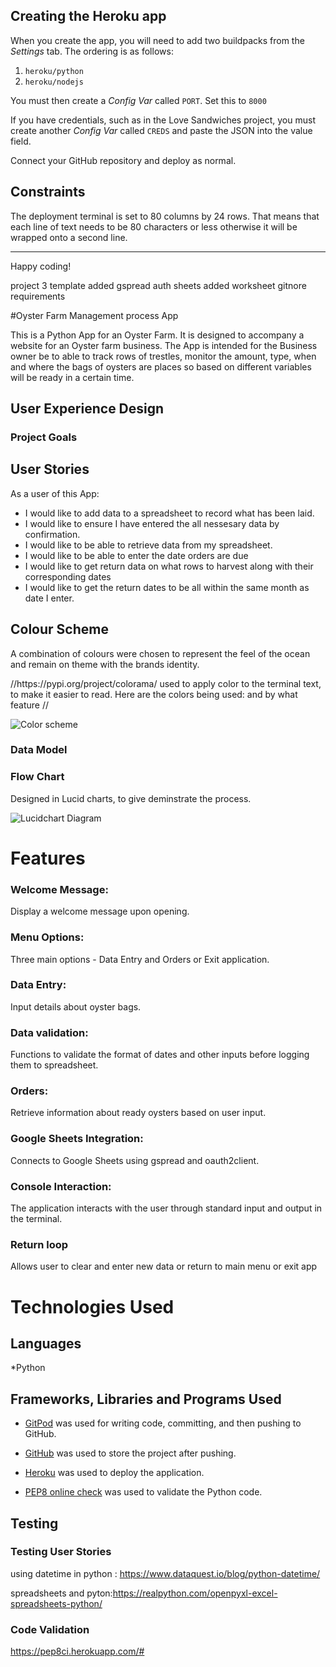
## Creating the Heroku app

When you create the app, you will need to add two buildpacks from the _Settings_ tab. The ordering is as follows:

1. `heroku/python`
2. `heroku/nodejs`

You must then create a _Config Var_ called `PORT`. Set this to `8000`

If you have credentials, such as in the Love Sandwiches project, you must create another _Config Var_ called `CREDS` and paste the JSON into the value field.

Connect your GitHub repository and deploy as normal.

## Constraints

The deployment terminal is set to 80 columns by 24 rows. That means that each line of text needs to be 80 characters or less otherwise it will be wrapped onto a second line.

---

Happy coding!


project 3 template added 
gspread 
auth
sheets
added worksheet 
gitnore
requirements

#Oyster Farm Management process App


This is a Python App for an Oyster Farm. It is designed to accompany a website for an Oyster farm business. The App is intended for the Business owner  be to able to track rows of trestles, monitor the amount, type, when and where the bags of oysters are places so based on different variables will be ready in a certain time. 

## User Experience Design

### Project Goals

## User Stories
As a user of this App:
* I would like to add data to a spreadsheet to record what has been laid. 
* I would like to ensure I have entered the all nessesary data by confirmation. 
* I would like to be able to retrieve data from my spreadsheet.
* I would like to be able to enter the date orders are due
* I would like to get return data on what rows to harvest along with their corresponding dates
* I would like to get the return dates to be all within the same month as date I enter. 

## Colour Scheme
<p>A combination of colours were chosen to represent the feel of the ocean and remain on theme with the brands identity.</p>
//https://pypi.org/project/colorama/  used to apply color to the terminal text, to make it easier to read.  Here are the colors being used: and by what feature //

![Color scheme](./oysterfarm.py/assets/idsflowchart_2.png)

### Data Model

### Flow Chart

Designed in Lucid charts, to give deminstrate the process. 

![Lucidchart Diagram](/idsflowchart_2.png)

# Features
### Welcome Message: 
 Display a welcome message upon opening.
### Menu Options:
 Three main options - Data Entry and Orders or Exit application. 
### Data Entry: 
Input details about oyster bags.
### Data validation:
Functions to validate the format of dates and other inputs before logging them to spreadsheet. 
### Orders: 
Retrieve information about ready oysters based on user input.
### Google Sheets Integration: 
Connects to Google Sheets using gspread and oauth2client.
### Console Interaction: 
The application interacts with the user through standard input and output in the terminal.
### Return loop
Allows user to clear and enter new data or return to main menu or exit app



# Technologies Used

## Languages

*Python

## Frameworks, Libraries and Programs Used
* [GitPod](https://gitpod.io/) was used for writing code, committing, and then pushing to GitHub.

* [GitHub](https://github.com/) was used to store the project after pushing.

* [Heroku](https://id.heroku.com/) was used to deploy the application.

* [PEP8 online check](http://pep8online.com/) was used to validate the Python code.


## Testing

### Testing User Stories




using datetime in python :  https://www.dataquest.io/blog/python-datetime/

spreadsheets and pyton:https://realpython.com/openpyxl-excel-spreadsheets-python/

### Code Validation
https://pep8ci.herokuapp.com/#
